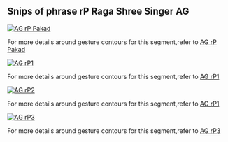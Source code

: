 Snips of phrase rP Raga Shree Singer AG
----------

[![AG rP Pakad](https://img.youtube.com/vi/gra1jCwrnvU/0.jpg)](https://youtu.be/gra1jCwrnvU)

For more details around gesture contours for this segment,refer to
[AG rP Pakad](htmls/AG_rP_Pakad.html)


[![AG rP1](https://img.youtube.com/vi/WBolZDq24wQ/0.jpg)](https://youtu.be/WBolZDq24wQ)

For more details around gesture contours for this segment,refer to
[AG rP1](htmls/AG_rP_1.html)

[![AG rP2](https://img.youtube.com/vi/FkLq0c9-wJc/0.jpg)](https://youtu.be/FkLq0c9-wJc)

For more details around gesture contours for this segment,refer to
[AG rP1](htmls/AG_rP_2.html)

[![AG rP3](https://img.youtube.com/vi/LVKVUpBTBNk/0.jpg)](https://youtu.be/LVKVUpBTBNk)

For more details around gesture contours for this segment,refer to
[AG rP3](htmls/AG_rP_3.html)